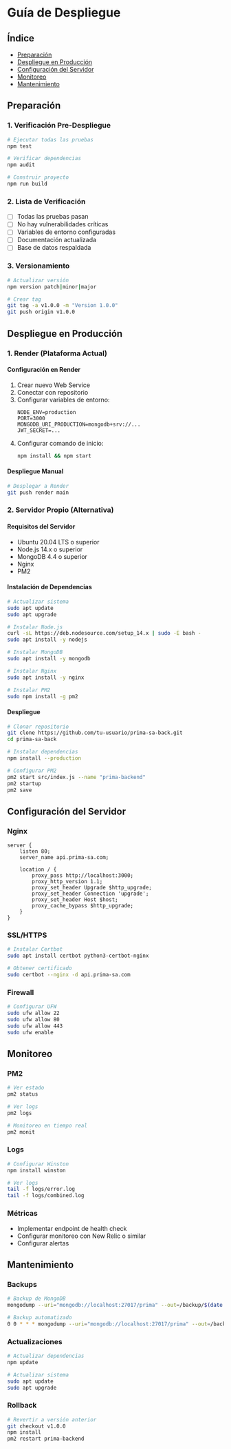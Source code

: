# Guía de Despliegue

## Índice
- [Preparación](#preparación)
- [Despliegue en Producción](#despliegue-en-producción)
- [Configuración del Servidor](#configuración-del-servidor)
- [Monitoreo](#monitoreo)
- [Mantenimiento](#mantenimiento)

## Preparación

### 1. Verificación Pre-Despliegue
```bash
# Ejecutar todas las pruebas
npm test

# Verificar dependencias
npm audit

# Construir proyecto
npm run build
```

### 2. Lista de Verificación
- [ ] Todas las pruebas pasan
- [ ] No hay vulnerabilidades críticas
- [ ] Variables de entorno configuradas
- [ ] Documentación actualizada
- [ ] Base de datos respaldada

### 3. Versionamiento
```bash
# Actualizar versión
npm version patch|minor|major

# Crear tag
git tag -a v1.0.0 -m "Version 1.0.0"
git push origin v1.0.0
```

## Despliegue en Producción

### 1. Render (Plataforma Actual)

#### Configuración en Render
1. Crear nuevo Web Service
2. Conectar con repositorio
3. Configurar variables de entorno:
   ```plaintext
   NODE_ENV=production
   PORT=3000
   MONGODB_URI_PRODUCTION=mongodb+srv://...
   JWT_SECRET=...
   ```
4. Configurar comando de inicio:
   ```bash
   npm install && npm start
   ```

#### Despliegue Manual
```bash
# Desplegar a Render
git push render main
```

### 2. Servidor Propio (Alternativa)

#### Requisitos del Servidor
- Ubuntu 20.04 LTS o superior
- Node.js 14.x o superior
- MongoDB 4.4 o superior
- Nginx
- PM2

#### Instalación de Dependencias
```bash
# Actualizar sistema
sudo apt update
sudo apt upgrade

# Instalar Node.js
curl -sL https://deb.nodesource.com/setup_14.x | sudo -E bash -
sudo apt install -y nodejs

# Instalar MongoDB
sudo apt install -y mongodb

# Instalar Nginx
sudo apt install -y nginx

# Instalar PM2
sudo npm install -g pm2
```

#### Despliegue
```bash
# Clonar repositorio
git clone https://github.com/tu-usuario/prima-sa-back.git
cd prima-sa-back

# Instalar dependencias
npm install --production

# Configurar PM2
pm2 start src/index.js --name "prima-backend"
pm2 startup
pm2 save
```

## Configuración del Servidor

### Nginx
```nginx
server {
    listen 80;
    server_name api.prima-sa.com;

    location / {
        proxy_pass http://localhost:3000;
        proxy_http_version 1.1;
        proxy_set_header Upgrade $http_upgrade;
        proxy_set_header Connection 'upgrade';
        proxy_set_header Host $host;
        proxy_cache_bypass $http_upgrade;
    }
}
```

### SSL/HTTPS
```bash
# Instalar Certbot
sudo apt install certbot python3-certbot-nginx

# Obtener certificado
sudo certbot --nginx -d api.prima-sa.com
```

### Firewall
```bash
# Configurar UFW
sudo ufw allow 22
sudo ufw allow 80
sudo ufw allow 443
sudo ufw enable
```

## Monitoreo

### PM2
```bash
# Ver estado
pm2 status

# Ver logs
pm2 logs

# Monitoreo en tiempo real
pm2 monit
```

### Logs
```bash
# Configurar Winston
npm install winston

# Ver logs
tail -f logs/error.log
tail -f logs/combined.log
```

### Métricas
- Implementar endpoint de health check
- Configurar monitoreo con New Relic o similar
- Configurar alertas

## Mantenimiento

### Backups
```bash
# Backup de MongoDB
mongodump --uri="mongodb://localhost:27017/prima" --out=/backup/$(date +%Y%m%d)

# Backup automatizado
0 0 * * * mongodump --uri="mongodb://localhost:27017/prima" --out=/backup/$(date +%Y%m%d)
```

### Actualizaciones
```bash
# Actualizar dependencias
npm update

# Actualizar sistema
sudo apt update
sudo apt upgrade
```

### Rollback
```bash
# Revertir a versión anterior
git checkout v1.0.0
npm install
pm2 restart prima-backend
```
